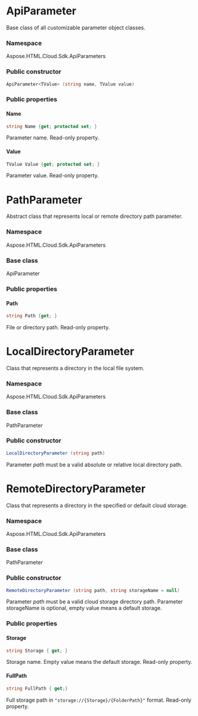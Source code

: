 # ApiParameter<TValue>

Base class of all customizable parameter object classes.

### Namespace

Aspose.HTML.Cloud.Sdk.ApiParameters

### Public constructor

```c#
ApiParameter<TValue> (string name, TValue value)
```



### Public properties

#### Name

```c#
string Name {get; protected set; }
```

Parameter name. Read-only property.

#### Value

```c#
TValue Value {get; protected set; }
```

Parameter value. Read-only property.



# PathParameter

Abstract class that represents local or remote directory path parameter.

### Namespace

Aspose.HTML.Cloud.Sdk.ApiParameters

### Base class

ApiParameter<TValue>

### Public properties

#### Path

```c#
string Path {get; }
```

File or directory path. Read-only property.



# LocalDirectoryParameter

Class that represents a directory in the local file system.

### Namespace

Aspose.HTML.Cloud.Sdk.ApiParameters

### Base class

PathParameter

### Public constructor

```c#
LocalDirectoryParameter (string path)
```

Parameter *path* must be a valid absolute or relative local directory path.



# RemoteDirectoryParameter

Class that represents a directory in the specified or default cloud storage.

### Namespace

Aspose.HTML.Cloud.Sdk.ApiParameters

### Base class

PathParameter

### Public constructor

```c#
RemoteDirectoryParameter (string path, string storageName = null)
```

Parameter *path* must be a valid cloud storage directory path. Parameter storageName is optional, empty value means a default storage.

### Public properties

#### Storage

```c#
string Storage { get; }
```

Storage name. Empty value means the default storage. Read-only property.

#### FullPath

```c#
string FullPath { get;}
```

Full storage path in `"storage://{Storage}/{FolderPath}"` format. Read-only property.
